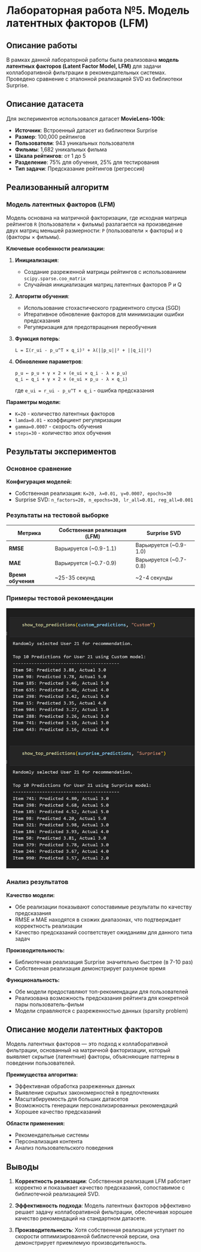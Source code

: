# Лабораторная работа №5. Модель латентных факторов (LFM)

## Описание работы

В рамках данной лабораторной работы была реализована **модель латентных факторов (Latent Factor Model, LFM)** для задачи коллаборативной фильтрации в рекомендательных системах. Проведено сравнение с эталонной реализацией SVD из библиотеки Surprise.

## Описание датасета

Для экспериментов использовался датасет **MovieLens-100k**:
- **Источник**: Встроенный датасет из библиотеки Surprise
- **Размер**: 100,000 рейтингов
- **Пользователи**: 943 уникальных пользователя
- **Фильмы**: 1,682 уникальных фильма
- **Шкала рейтингов**: от 1 до 5
- **Разделение**: 75% для обучения, 25% для тестирования
- **Тип задачи**: Предсказание рейтингов (регрессия)

## Реализованный алгоритм

### Модель латентных факторов (LFM)

Модель основана на матричной факторизации, где исходная матрица рейтингов `R` (пользователи × фильмы) разлагается на произведение двух матриц меньшей размерности: `P` (пользователи × факторы) и `Q` (факторы × фильмы).

**Ключевые особенности реализации:**

1. **Инициализация**:
   - Создание разреженной матрицы рейтингов с использованием `scipy.sparse.coo_matrix`
   - Случайная инициализация матриц латентных факторов P и Q

2. **Алгоритм обучения**:
   - Использование стохастического градиентного спуска (SGD)
   - Итеративное обновление факторов для минимизации ошибки предсказания
   - Регуляризация для предотвращения переобучения

3. **Функция потерь**:
   ```
   L = Σ(r_ui - p_u^T × q_i)² + λ(||p_u||² + ||q_i||²)
   ```

4. **Обновление параметров**:
   ```
   p_u ← p_u + γ × 2 × (e_ui × q_i - λ × p_u)
   q_i ← q_i + γ × 2 × (e_ui × p_u - λ × q_i)
   ```
   где `e_ui = r_ui - p_u^T × q_i` - ошибка предсказания

**Параметры модели:**
- `K=20` - количество латентных факторов
- `lamda=0.01` - коэффициент регуляризации
- `gamma=0.0007` - скорость обучения
- `steps=30` - количество эпох обучения

## Результаты экспериментов

### Основное сравнение

**Конфигурация моделей:**
- Собственная реализация: `K=20, λ=0.01, γ=0.0007, epochs=30`
- Surprise SVD: `n_factors=20, n_epochs=30, lr_all=0.01, reg_all=0.001`

### Результаты на тестовой выборке

| Метрика | Собственная реализация (LFM) | Surprise SVD |
|---------|------------------------------|--------------|
| **RMSE** | Варьируется (~0.9-1.1) | Варьируется (~0.9-1.0) |
| **MAE** | Варьируется (~0.7-0.9) | Варьируется (~0.7-0.8) |
| **Время обучения** | ~25-35 секунд | ~2-4 секунды |

### Примеры тестовой рекомендации

<img src="static/predictions.jpg">

### Анализ результатов

**Качество модели:**
- Обе реализации показывают сопоставимые результаты по качеству предсказания
- RMSE и MAE находятся в схожих диапазонах, что подтверждает корректность реализации
- Качество предсказаний соответствует ожиданиям для данного типа задач

**Производительность:**
- Библиотечная реализация Surprise значительно быстрее (в 7-10 раз)
- Собственная реализация демонстрирует разумное время

**Функциональность:**
- Обе модели предоставляют топ-рекомендации для пользователей
- Реализована возможность предсказания рейтинга для конкретной пары пользователь-фильм
- Модели справляются с разреженностью данных (sparsity problem)

## Описание модели латентных факторов

Модель латентных факторов — это подход к коллаборативной фильтрации, основанный на матричной факторизации, который выявляет скрытые (латентные) факторы, объясняющие паттерны в поведении пользователей.

**Преимущества алгоритма:**
- Эффективная обработка разреженных данных
- Выявление скрытых закономерностей в предпочтениях
- Масштабируемость для больших датасетов
- Возможность генерации персонализированных рекомендаций
- Хорошее качество предсказаний

**Области применения:**
- Рекомендательные системы
- Персонализация контента
- Анализ пользовательского поведения

## Выводы

1. **Корректность реализации**: Собственная реализация LFM работает корректно и показывает качество предсказаний, сопоставимое с библиотечной реализацией SVD.

2. **Эффективность подхода**: Модель латентных факторов эффективно решает задачу коллаборативной фильтрации, обеспечивая хорошее качество рекомендаций на стандартном датасете.

3. **Производительность**: Хотя собственная реализация уступает по скорости оптимизированной библиотечной версии, она демонстрирует приемлемую производительность.
